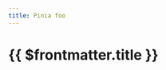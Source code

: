 ```yaml
---
title: Pinia foo
---
```


# {{ $frontmatter.title }}

<script setup>
import PiniaComponent from '../../.vitepress/theme/examples-components/pinia/pinia.component.vue';
</script>

<div style="width: 100%; display: flex; justify-content: center; margin: 4rem 0;">
  <PiniaComponent />
</div>
